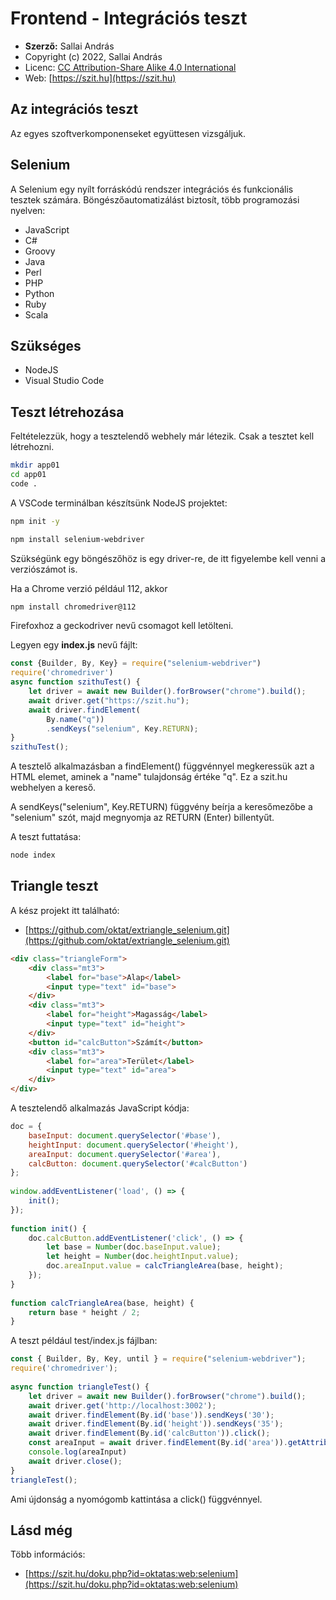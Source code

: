 # Frontend - Integrációs teszt

* **Szerző:** Sallai András
* Copyright (c) 2022, Sallai András
* Licenc: [CC Attribution-Share Alike 4.0 International](https://creativecommons.org/licenses/by-sa/4.0/)
* Web: [https://szit.hu](https://szit.hu)

## Az integrációs teszt

Az egyes szoftverkomponenseket együttesen vizsgáljuk.

## Selenium

A Selenium egy nyílt forráskódú rendszer integrációs és funkcionális tesztek számára. Böngészőautomatizálást biztosít, több programozási nyelven:

* JavaScript
* C#
* Groovy
* Java
* Perl
* PHP
* Python
* Ruby
* Scala

## Szükséges

* NodeJS
* Visual Studio Code

## Teszt létrehozása

Feltételezzük, hogy a tesztelendő webhely már létezik. Csak a tesztet kell létrehozni.

```bash
mkdir app01
cd app01
code .
```

A VSCode terminálban készítsünk NodeJS projektet:

```bash
npm init -y
```

```bash
npm install selenium-webdriver
```

Szükségünk egy böngészőhöz is egy driver-re, de itt figyelembe kell venni a verziószámot is.

Ha a Chrome verzió például 112, akkor

```bash
npm install chromedriver@112
```

Firefoxhoz a geckodriver nevű csomagot kell letölteni.

Legyen egy **index.js** nevű fájlt:

```javascript
const {Builder, By, Key} = require("selenium-webdriver")
require('chromedriver')
async function szithuTest() {
    let driver = await new Builder().forBrowser("chrome").build();
    await driver.get("https://szit.hu");
    await driver.findElement(
        By.name("q"))
        .sendKeys("selenium", Key.RETURN);
}
szithuTest();
```

A tesztelő alkalmazásban a findElement() függvénnyel megkeressük azt a HTML elemet, aminek a "name" tulajdonság értéke "q". Ez a szit.hu webhelyen a kereső.

A sendKeys("selenium", Key.RETURN) függvény beírja a keresőmezőbe a "selenium" szót, majd megnyomja az RETURN (Enter) billentyűt.

A teszt futtatása:

```bash
node index
```

## Triangle teszt

A kész projekt itt található:

* [https://github.com/oktat/extriangle_selenium.git](https://github.com/oktat/extriangle_selenium.git)

```html
<div class="triangleForm">
    <div class="mt3">
        <label for="base">Alap</label>
        <input type="text" id="base">
    </div>
    <div class="mt3">
        <label for="height">Magasság</label>
        <input type="text" id="height">
    </div>
    <button id="calcButton">Számít</button>
    <div class="mt3">
        <label for="area">Terület</label>
        <input type="text" id="area">
    </div>
</div>
```

A tesztelendő alkalmazás JavaScript kódja:

```javascript
doc = {
    baseInput: document.querySelector('#base'),
    heightInput: document.querySelector('#height'),
    areaInput: document.querySelector('#area'),
    calcButton: document.querySelector('#calcButton')
};
 
window.addEventListener('load', () => {
    init();
});
 
function init() {
    doc.calcButton.addEventListener('click', () => {
        let base = Number(doc.baseInput.value);
        let height = Number(doc.heightInput.value);
        doc.areaInput.value = calcTriangleArea(base, height);
    });
}
 
function calcTriangleArea(base, height) {
    return base * height / 2;
}
```

A teszt például test/index.js fájlban:

```javascript
const { Builder, By, Key, until } = require("selenium-webdriver");
require('chromedriver');
 
async function triangleTest() {
    let driver = await new Builder().forBrowser("chrome").build();
    await driver.get('http://localhost:3002');
    await driver.findElement(By.id('base')).sendKeys('30');
    await driver.findElement(By.id('height')).sendKeys('35');
    await driver.findElement(By.id('calcButton')).click();
    const areaInput = await driver.findElement(By.id('area')).getAttribute('value');
    console.log(areaInput)
    await driver.close();
}
triangleTest();
```

Ami újdonság a nyomógomb kattintása a click() függvénnyel.

## Lásd még

Több információs:

* [https://szit.hu/doku.php?id=oktatas:web:selenium](https://szit.hu/doku.php?id=oktatas:web:selenium)
